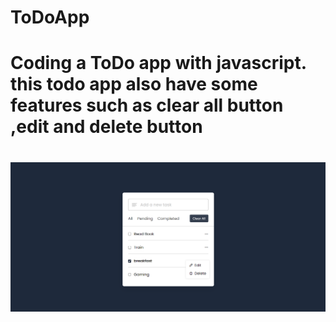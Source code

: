 # ToDoApp
# Coding a ToDo app with javascript. this todo app also have some features such as clear all button ,edit and delete button
# ![Alt text](./src/screenshot.png)
